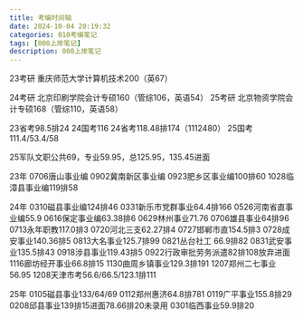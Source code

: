 ```yaml
---
title: 考编时间轴
date: 2024-10-04 20:19:32
categories: 010考编笔记
tags: [000上岸笔记]
description: 000上岸笔记
---
```


23考研 重庆师范大学计算机技术200（英67）

24考研 北京印刷学院会计专硕160（管综106，英语54）
25考研 北京物资学院会计专硕168（管综110，英语58）

23省考98.5排24
24国考116
24省考118.48排174（1112480）
25国考111.4/53.4/58

25军队文职公共69，专业59.95，总125.95，135.45进面

23年
0706唐山事业编
0902冀南新区事业编
0923肥乡区事业编100排60
1028临漳县事业编119排58

24年
0310磁县事业编124排46
0331新乐市党群事业64.4排166
0526河南省直事业编55.9
0616保定事业编63.38排6
0629林州事业71.76
0706雄县事业64排96
0713永年职教117.0排3
0720河北三支62.27排4
0727邯郸市直154.5排3
0728成安事业140.36排5
0813大名事业125.7排99
0821丛台社工 66.9排82
0831武安事业135.5排43
0918涉县事业119.43排5
0922行政审批劳务派遣82排108放弃进面
1116廊坊经开事业66.8排15
1130曲周乡镇事业129.3排191
1207郑州二七事业56.95
1208天津市考56.6/66.5/123.1排111

25年
0105磁县事业133/64/69
0112郑州惠济64.8排781
0119广平事业155.8排29
0208邱县事业139排15进面78.66排20未录用
0301临西事业59.9排20